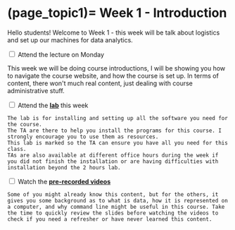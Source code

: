 (page_topic1)=
Week 1 - Introduction
=======================

Hello students!  Welcome to Week 1 - this week will be talk about logistics and set up our machines for data analytics.

<label><input type="checkbox" id="week01_task1" class="box"> Attend the lecture on Monday </input></label>

This week we will be doing course introductions, I will be showing you how to navigate the course website, and how the course is set up. In terms of content, there won't much real content, just dealing with course administrative stuff.

<label><input type="checkbox" id="week01_task2" class="box"> Attend the **[lab](./lab.md)** this week</input></label>

```{tip}
The lab is for installing and setting up all the software you need for the course.
The TA are there to help you install the programs for this course. I strongly encourage you to use them as resources. 
This lab is marked so the TA can ensure you have all you need for this class. 
TAs are also available at different office hours during the week if you did not finish the installation or are having difficulties with installation beyond the 2 hours lab.
```

<label><input type="checkbox" id="week01_task3" class="box"> Watch the **[pre-recorded videos](./videos.md)**</input></label>

```{tip}
Some of you might already know this content, but for the others, it gives you some background as to what is data, how it is represented on a computer, and why command line might be useful in this course. Take the time to quickly review the slides before watching the videos to check if you need a refresher or have never learned this content.
```
